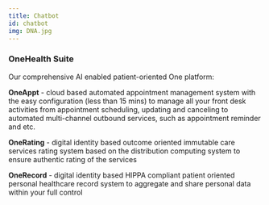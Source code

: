 ```yaml
---
title: Chatbot
id: chatbot
img: DNA.jpg
---
```


### OneHealth Suite

Our comprehensive AI enabled patient-oriented One platform:

**OneAppt** - cloud based automated appointment management system with the easy configuration (less than 15 mins) to manage all your front desk activities from appointment scheduling, updating and canceling to automated multi-channel outbound services, such as appointment reminder and etc.

**OneRating** - digital identity based outcome oriented immutable care services rating system based on the distribution computing system to ensure authentic rating of the services

**OneRecord** - digital identity based HIPPA compliant patient oriented personal healthcare record system to aggregate and share personal data within your full control